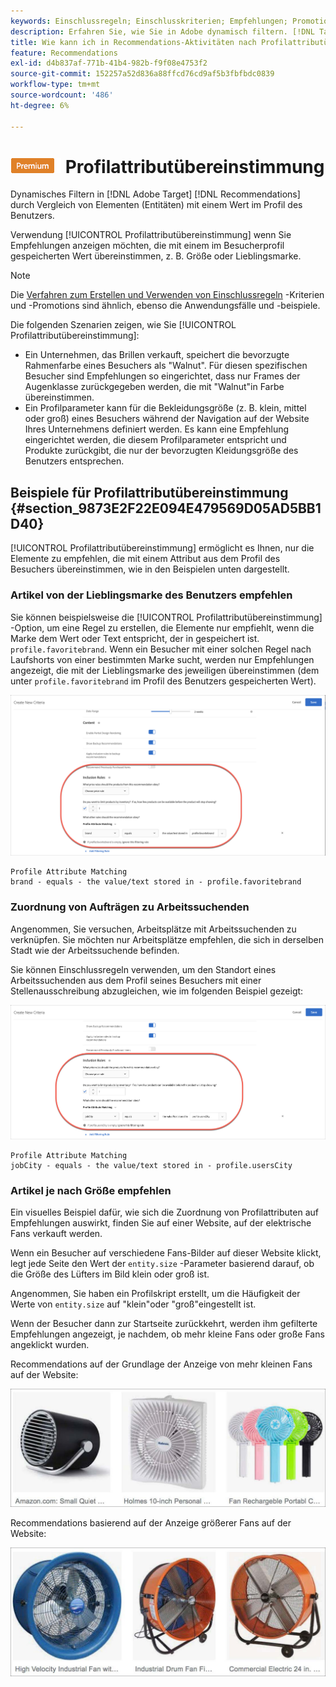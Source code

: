 ```yaml
---
keywords: Einschlussregeln; Einschlusskriterien; Empfehlungen; Promotion; Promotions; dynamische Filterung; dynamisch; Profilattributübereinstimmung
description: Erfahren Sie, wie Sie in Adobe dynamisch filtern. [!DNL Target] Recommendations durch Vergleich von Elementen (Entitäten) mit einem Wert im Benutzerprofil.
title: Wie kann ich in Recommendations-Aktivitäten nach Profilattributübereinstimmung filtern?
feature: Recommendations
exl-id: d4b837af-771b-41b4-982b-f9f08e4753f2
source-git-commit: 152257a52d836a88ffcd76cd9af5b3fbfbdc0839
workflow-type: tm+mt
source-wordcount: '486'
ht-degree: 6%

---
```


# ![PREMIUM](/help/main/assets/premium.png) Profilattributübereinstimmung

Dynamisches Filtern in [!DNL Adobe Target] [!DNL Recommendations] durch Vergleich von Elementen (Entitäten) mit einem Wert im Profil des Benutzers.

Verwendung [!UICONTROL Profilattributübereinstimmung] wenn Sie Empfehlungen anzeigen möchten, die mit einem im Besucherprofil gespeicherten Wert übereinstimmen, z. B. Größe oder Lieblingsmarke.

>[!NOTE]
>
>Die [Verfahren zum Erstellen und Verwenden von Einschlussregeln](/help/main/c-recommendations/c-algorithms/use-dynamic-and-static-inclusion-rules.md) -Kriterien und -Promotions sind ähnlich, ebenso die Anwendungsfälle und -beispiele.

Die folgenden Szenarien zeigen, wie Sie [!UICONTROL Profilattributübereinstimmung]:

* Ein Unternehmen, das Brillen verkauft, speichert die bevorzugte Rahmenfarbe eines Besuchers als &quot;Walnut&quot;. Für diesen spezifischen Besucher sind Empfehlungen so eingerichtet, dass nur Frames der Augenklasse zurückgegeben werden, die mit &quot;Walnut&quot;in Farbe übereinstimmen.
* Ein Profilparameter kann für die Bekleidungsgröße (z. B. klein, mittel oder groß) eines Besuchers während der Navigation auf der Website Ihres Unternehmens definiert werden. Es kann eine Empfehlung eingerichtet werden, die diesem Profilparameter entspricht und Produkte zurückgibt, die nur der bevorzugten Kleidungsgröße des Benutzers entsprechen.

## Beispiele für Profilattributübereinstimmung {#section_9873E2F22E094E479569D05AD5BB1D40}

[!UICONTROL Profilattributübereinstimmung] ermöglicht es Ihnen, nur die Elemente zu empfehlen, die mit einem Attribut aus dem Profil des Besuchers übereinstimmen, wie in den Beispielen unten dargestellt.

### Artikel von der Lieblingsmarke des Benutzers empfehlen

Sie können beispielsweise die [!UICONTROL Profilattributübereinstimmung] -Option, um eine Regel zu erstellen, die Elemente nur empfiehlt, wenn die Marke dem Wert oder Text entspricht, der in gespeichert ist. `profile.favoritebrand`. Wenn ein Besucher mit einer solchen Regel nach Laufshorts von einer bestimmten Marke sucht, werden nur Empfehlungen angezeigt, die mit der Lieblingsmarke des jeweiligen übereinstimmen (dem unter `profile.favoritebrand` im Profil des Benutzers gespeicherten Wert).

![Lieblingsmarke](/help/main/c-recommendations/c-algorithms/assets/favorite-brand.png)

```
Profile Attribute Matching
brand - equals - the value/text stored in - profile.favoritebrand
```

### Zuordnung von Aufträgen zu Arbeitssuchenden

Angenommen, Sie versuchen, Arbeitsplätze mit Arbeitssuchenden zu verknüpfen. Sie möchten nur Arbeitsplätze empfehlen, die sich in derselben Stadt wie der Arbeitssuchende befinden.

Sie können Einschlussregeln verwenden, um den Standort eines Arbeitssuchenden aus dem Profil seines Besuchers mit einer Stellenausschreibung abzugleichen, wie im folgenden Beispiel gezeigt:

![Stadt des Benutzers](/help/main/c-recommendations/c-algorithms/assets/city.png)

```
Profile Attribute Matching
jobCity - equals - the value/text stored in - profile.usersCity
```

### Artikel je nach Größe empfehlen

Ein visuelles Beispiel dafür, wie sich die Zuordnung von Profilattributen auf Empfehlungen auswirkt, finden Sie auf einer Website, auf der elektrische Fans verkauft werden.

Wenn ein Besucher auf verschiedene Fans-Bilder auf dieser Website klickt, legt jede Seite den Wert der `entity.size` -Parameter basierend darauf, ob die Größe des Lüfters im Bild klein oder groß ist.

Angenommen, Sie haben ein Profilskript erstellt, um die Häufigkeit der Werte von `entity.size` auf &quot;klein&quot;oder &quot;groß&quot;eingestellt ist.

Wenn der Besucher dann zur Startseite zurückkehrt, werden ihm gefilterte Empfehlungen angezeigt, je nachdem, ob mehr kleine Fans oder große Fans angeklickt wurden.

Recommendations auf der Grundlage der Anzeige von mehr kleinen Fans auf der Website:

![Empfehlungen für kleine Fans](/help/main/c-recommendations/c-algorithms/assets/small-fans.png)

Recommendations basierend auf der Anzeige größerer Fans auf der Website:

![Empfehlungen für große Fans](/help/main/c-recommendations/c-algorithms/assets/large-fans.png)

